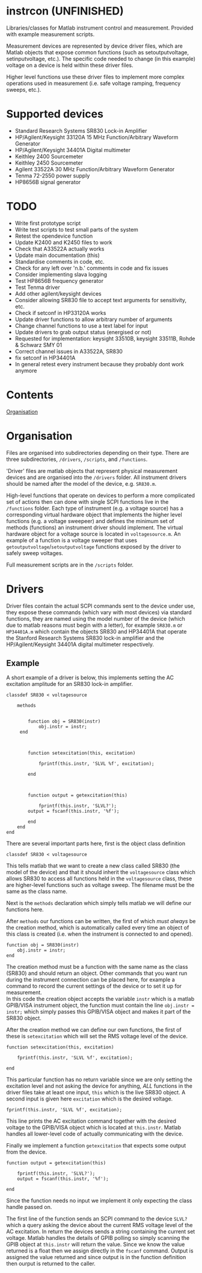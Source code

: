 # instrcon (UNFINISHED)
Libraries/classes for Matlab instrument control and measurement. Provided with example measurement scripts.

Measurement devices are represented by device driver files, which are Matlab objects that expose common functions (such as setoutputvoltage, setinputvoltage, etc.). The specific code needed to change (in this example) voltage on a device is held within these driver files.

Higher level functions use these driver files to implement more complex operations used in measurement (i.e. safe voltage ramping, frequency sweeps, etc.).


# Supported devices
* Standard Research Systems SR830 Lock-in Amplifier
* HP/Agilent/Keysight 33120A 15 MHz Function/Arbitrary Waveform Generator
* HP/Agilent/Keysight 34401A Digital multimeter
* Keithley 2400 Sourcemeter
* Keithley 2450 Sourcemeter
* Agilent 33522A 30 MHz Function/Arbitrary Waveform Generator
* Tenma 72-2550 power supply
* HP8656B signal generator

# TODO
* Write first prototype script
* Write test scripts to test small parts of the system
* Retest the opendevice function
* Update K2400 and K2450 files to work
* Check that A33522A actually works
* Update main documentation (this)
* Standardise comments in code, etc.
* Check for any left over 'n.b.' comments in code and fix issues
* Consider implementing slava logging
* Test HP8656B frequency generator
* Test Tenma driver
* Add other agilent/keysight devices
* Consider allowing SR830 file to accept text arguments for sensitivity, etc.
* Check if setconf in HP33120A works
* Update driver functions to allow arbitrary number of arguments
* Change channel functions to use a text label for input
* Update drivers to grab output status (energised or not)
* Requested for implementation: keysight 33510B, keysight 33511B, Rohde & Schwarz SMY 01
* Correct channel issues in A33522A, SR830
* fix setconf in HP34401A
* In general retest every instrument because they probably dont work anymore



# Contents
[Organisation](#Organisation)


# Organisation

Files are organised into subdirectories depending on their type. There are three subdirectories, `/drivers`, `/scripts`, and `/functions`.  

'Driver' files are matlab objects that represent physical measurement devices and are organised into the `/drivers`
folder. All instrument drivers should be named after the model of the device, e.g. `SR830.m`.  

High-level functions that operate on devices to perform a more complicated set of actions then can done with single SCPI functions live in the `/functions` folder. Each type of instrument (e.g. a voltage source) has a corresponding virtual hardware object that implements the higher level functions (e.g. a voltage sweepeer) and defines the minimum set of methods (functions) an instrument driver should implement. The virtual hardware object for a voltage source is located in `voltagesource.m`. An example of a function is a voltage sweeper that uses `getoutputvoltage`/`setoutputvoltage` functions exposed by the driver to safely sweep voltages.  

Full measurement scripts are in the `/scripts` folder.

# Drivers

Driver files contain the actual SCPI commands sent to the device under use, they expose these commands (which vary with most devices) via standard functions, they are named using the model number of the device (which due to matlab reasons must begin with a letter), for example `SR830.m` or `HP34401A.m` which contain the objects SR830 and HP34401A that operate the Stanford Research Systems SR830 lock-in amplifier and the HP/Agilent/Keysight 34401A digital multimeter respectively.


## Example

A short example of a driver is below, this implements setting the AC excitation amplitude for an SR830 lock-in amplifier.

	classdef SR830 < voltagesource
	
	    methods

        
        	function obj = SR830(instr)
        		obj.instr = instr;
       	 end
        
        
        
        	function setexcitation(this, excitation)

        		fprintf(this.instr, 'SLVL %f', excitation);

        	end
        
        
        
        	function output = getexcitation(this)

        		fprintf(this.instr, 'SLVL?');
          	output = fscanf(this.instr, '%f');

        	end
		end
	end
	
	
There are several important parts here, first is the object class definition  

	classdef SR830 < voltagesource

This tells matlab that we want to create a new class called SR830 (the model of the device) and that it should inherit the `voltagesource` class which allows SR830 to access all functions held in the `voltagesource` class, these are higher-level functions such as voltage sweep. The filename must be the same as the class name.  

Next is the `methods` declaration which simply tells matlab we will define our functions here.

After `methods` our functions can be written, the first of which *must always* be the creation method, which is automatically called every time an object of this class is created (i.e. when the instrument is connected to and opened).

	function obj = SR830(instr)
    	obj.instr = instr;
	end
The creation method must be a function with the same name as the class (SR830) and should return an object. Other commands that you want run during the instrument connection can be placed here, for example a command to record the current settings of the device or to set it up for measurement.  
In this code the creation object accepts the variable `instr` which is a matlab GPIB/VISA instrument object, the function must contain the line `obj.instr = instr;` which simply passes this GPIB/VISA object and makes it part of the SR830 object. 

After the creation method we can define our own functions, the first of these is `setexcitation` which will set the RMS voltage level of the device.

	function setexcitation(this, excitation)

    	fprintf(this.instr, 'SLVL %f', excitation);

    end
This particular function has no return variable since we are only setting the excitation level and not asking the device for anything, *ALL* functions in the driver files take at least one input, `this` which is the live SR830 object. A second input is given here `excitation` which is the desired voltage.

	fprintf(this.instr, 'SLVL %f', excitation);
This line prints the AC excitation command together with the desired voltage to the GPIB/VISA object which is located at `this.instr`. Matlab handles all lower-level code of actually communicating with the device.  


Finally we implement a function `getexcitation` that expects some output from the device.

	function output = getexcitation(this)

		fprintf(this.instr, 'SLVL?');
		output = fscanf(this.instr, '%f');
			
	end
Since the function needs no input we implement it only expecting the class handle passed on.

The first line of the function sends an SCPI command to the device `SLVL?` which a query asking the device about the current RMS voltage level of the AC excitation. In return the devices sends a string containing the current set voltage. Matlab handles the details of GPIB polling so simply scanning the GPIB object at `this.instr` will return the value. Since we know the value returned is a float then we assign directly in the `fscanf` command.
Output is assigned the value returned and since output is in the function definition then ourput is returned to the caller.



